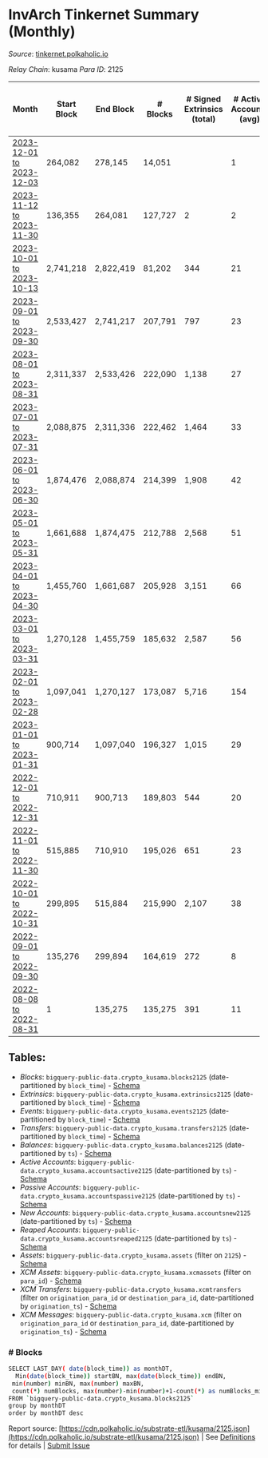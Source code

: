 # InvArch Tinkernet Summary (Monthly)

_Source_: [tinkernet.polkaholic.io](https://tinkernet.polkaholic.io)

*Relay Chain*: kusama
*Para ID*: 2125



| Month | Start Block | End Block | # Blocks | # Signed Extrinsics (total) | # Active Accounts (avg) | # Addresses with Balances (max) | Issues |
| ----- | ----------- | --------- | -------- | --------------------------- | ----------------------- | ------------------------------- | ------ |
| [2023-12-01 to 2023-12-03](/kusama/2125-tinkernet/2023-12-31.md) | 264,082 | 278,145 | 14,051 |  | 1 | 1 | - 13 (0.09%) |   
| [2023-11-12 to 2023-11-30](/kusama/2125-tinkernet/2023-11-30.md) | 136,355 | 264,081 | 127,727 | 2 | 2 | 1 | -   |   
| [2023-10-01 to 2023-10-13](/kusama/2125-tinkernet/2023-10-31.md) | 2,741,218 | 2,822,419 | 81,202 | 344 | 21 | 7,802 | -   |   
| [2023-09-01 to 2023-09-30](/kusama/2125-tinkernet/2023-09-30.md) | 2,533,427 | 2,741,217 | 207,791 | 797 | 23 | 7,802 | -   |   
| [2023-08-01 to 2023-08-31](/kusama/2125-tinkernet/2023-08-31.md) | 2,311,337 | 2,533,426 | 222,090 | 1,138 | 27 | 7,799 | -   |   
| [2023-07-01 to 2023-07-31](/kusama/2125-tinkernet/2023-07-31.md) | 2,088,875 | 2,311,336 | 222,462 | 1,464 | 33 | 7,787 | -   |   
| [2023-06-01 to 2023-06-30](/kusama/2125-tinkernet/2023-06-30.md) | 1,874,476 | 2,088,874 | 214,399 | 1,908 | 42 | 7,773 | -   |   
| [2023-05-01 to 2023-05-31](/kusama/2125-tinkernet/2023-05-31.md) | 1,661,688 | 1,874,475 | 212,788 | 2,568 | 51 | 7,744 | -   |   
| [2023-04-01 to 2023-04-30](/kusama/2125-tinkernet/2023-04-30.md) | 1,455,760 | 1,661,687 | 205,928 | 3,151 | 66 | 7,741 | -   |   
| [2023-03-01 to 2023-03-31](/kusama/2125-tinkernet/2023-03-31.md) | 1,270,128 | 1,455,759 | 185,632 | 2,587 | 56 | 7,764 | -   |   
| [2023-02-01 to 2023-02-28](/kusama/2125-tinkernet/2023-02-28.md) | 1,097,041 | 1,270,127 | 173,087 | 5,716 | 154 | 8,055 | -   |   
| [2023-01-01 to 2023-01-31](/kusama/2125-tinkernet/2023-01-31.md) | 900,714 | 1,097,040 | 196,327 | 1,015 | 29 | 1,861 | -   |   
| [2022-12-01 to 2022-12-31](/kusama/2125-tinkernet/2022-12-31.md) | 710,911 | 900,713 | 189,803 | 544 | 20 | 1,808 | -   |   
| [2022-11-01 to 2022-11-30](/kusama/2125-tinkernet/2022-11-30.md) | 515,885 | 710,910 | 195,026 | 651 | 23 | 1,793 | -   |   
| [2022-10-01 to 2022-10-31](/kusama/2125-tinkernet/2022-10-31.md) | 299,895 | 515,884 | 215,990 | 2,107 | 38 | 1,783 | -   |   
| [2022-09-01 to 2022-09-30](/kusama/2125-tinkernet/2022-09-30.md) | 135,276 | 299,894 | 164,619 | 272 | 8 | 1,206 | -   |   
| [2022-08-08 to 2022-08-31](/kusama/2125-tinkernet/2022-08-31.md) | 1 | 135,275 | 135,275 | 391 | 11 | 1,189 | -   |   

## Tables:

* _Blocks_: `bigquery-public-data.crypto_kusama.blocks2125` (date-partitioned by `block_time`) - [Schema](/schema/balances.json)
* _Extrinsics_: `bigquery-public-data.crypto_kusama.extrinsics2125` (date-partitioned by `block_time`) - [Schema](/schema/extrinsics.json)
* _Events_: `bigquery-public-data.crypto_kusama.events2125` (date-partitioned by `block_time`) - [Schema](/schema/events.json)
* _Transfers_: `bigquery-public-data.crypto_kusama.transfers2125` (date-partitioned by `block_time`) - [Schema](/schema/transfers.json)
* _Balances_: `bigquery-public-data.crypto_kusama.balances2125` (date-partitioned by `ts`) - [Schema](/schema/balances.json)
* _Active Accounts_: `bigquery-public-data.crypto_kusama.accountsactive2125` (date-partitioned by `ts`) - [Schema](/schema/accountsactive.json)
* _Passive Accounts_: `bigquery-public-data.crypto_kusama.accountspassive2125` (date-partitioned by `ts`) - [Schema](/schema/accountspassive.json)
* _New Accounts_: `bigquery-public-data.crypto_kusama.accountsnew2125` (date-partitioned by `ts`) - [Schema](/schema/accountsnew.json)
* _Reaped Accounts_: `bigquery-public-data.crypto_kusama.accountsreaped2125` (date-partitioned by `ts`) - [Schema](/schema/accountsreaped.json)
* _Assets_: `bigquery-public-data.crypto_kusama.assets` (filter on `2125`) - [Schema](/schema/assets.json)
* _XCM Assets_: `bigquery-public-data.crypto_kusama.xcmassets` (filter on `para_id`) - [Schema](/schema/xcmassets.json)
* _XCM Transfers_: `bigquery-public-data.crypto_kusama.xcmtransfers` (filter on `origination_para_id` or `destination_para_id`, date-partitioned by `origination_ts`) - [Schema](/schema/xcmtransfers.json)
* _XCM Messages_: `bigquery-public-data.crypto_kusama.xcm` (filter on `origination_para_id` or `destination_para_id`, date-partitioned by `origination_ts`) - [Schema](/schema/xcm.json)

### # Blocks
```bash
SELECT LAST_DAY( date(block_time)) as monthDT,
  Min(date(block_time)) startBN, max(date(block_time)) endBN, 
 min(number) minBN, max(number) maxBN, 
 count(*) numBlocks, max(number)-min(number)+1-count(*) as numBlocks_missing 
FROM `bigquery-public-data.crypto_kusama.blocks2125` 
group by monthDT 
order by monthDT desc
```


Report source: [https://cdn.polkaholic.io/substrate-etl/kusama/2125.json](https://cdn.polkaholic.io/substrate-etl/kusama/2125.json) | See [Definitions](/DEFINITIONS.md) for details | [Submit Issue](https://github.com/colorfulnotion/substrate-etl/issues)
